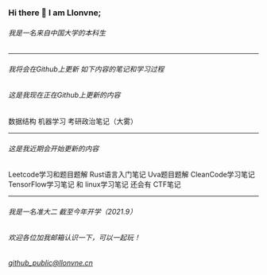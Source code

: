 ### Hi there 👋 I am Llonvne;

###### 我是一名来自中国大学的本科生

---

###### 我将会在Github上更新 如下内容的笔记和学习过程
###### 这是我现在正在Github上更新的内容
数据结构 机器学习 考研政治笔记（大雾）

---

###### 这是我近期会开始更新的内容
Leetcode学习和题目题解 Rust语言入门笔记 Uva题目题解 CleanCode学习笔记 TensorFlow学习笔记 和 linux学习笔记 还会有 CTF笔记

---

###### 我是一名准大二 截至今年开学（2021.9）

###### 欢迎各位加我邮箱认识一下，可以一起玩！
###### github_public@llonvne.cn
<!--
**Llonvne/Llonvne** is a ✨ _special_ ✨ repository because its `README.md` (this file) appears on your GitHub profile.

Here are some ideas to get you started:

- 🔭 I’m currently working on ...
- 🌱 I’m currently learning ...
- 👯 I’m looking to collaborate on ...
- 🤔 I’m looking for help with ...
- 💬 Ask me about ...
- 📫 How to reach me: ...
- 😄 Pronouns: ...
- ⚡ Fun fact: ...
-->
